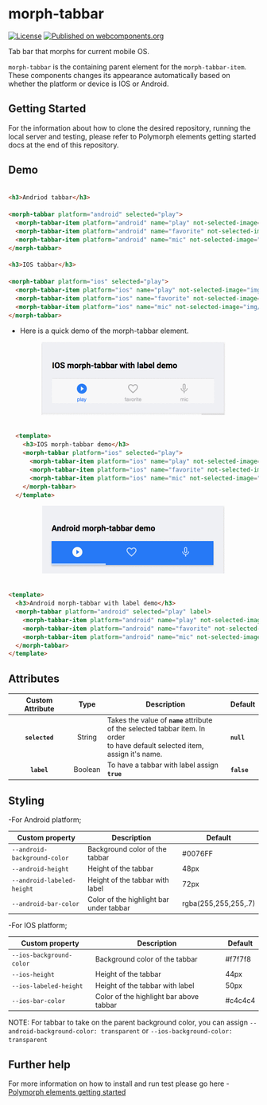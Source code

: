 # morph-tabbar

[![License](https://img.shields.io/badge/License-Apache%202.0-blue.svg)](https://opensource.org/licenses/Apache-2.0) [![Published on webcomponents.org](https://img.shields.io/badge/webcomponents.org-published-blue.svg)](https://www.webcomponents.org/element/PolymerElements/paper-progress)

Tab bar that morphs for current mobile OS.

`morph-tabbar` is the containing parent element for the `morph-tabbar-item`. These components changes its appearance automatically based on whether the platform or device is IOS or Android.

## Getting Started

For the information about how to clone the desired repository, running the local server and testing, please refer to Polymorph elements getting started docs at the end of this repository.

## Demo

<!---

```
<custom-element-demo>
  <template>
    <script src="../webcomponentsjs/webcomponents-lite.js"></script>
    <link rel="import" href="../morph-tabbar-item/morph-tabbar-item.html">
    <link rel="import" href="morph-tabbar.html">
    <next-code-block></next-code-block>
  </template>
</custom-element-demo>
```
-->

```html

<h3>Andriod tabbar</h3>

<morph-tabbar platform="android" selected="play">
  <morph-tabbar-item platform="android" name="play" not-selected-image="img/play_android.svg" selected-image="img/play_android_selected.svg"></morph-tabbar-item>
  <morph-tabbar-item platform="android" name="favorite" not-selected-image="img/favorite_android.svg" selected-image="img/favorite_android_selected.svg"></morph-tabbar-item>
  <morph-tabbar-item platform="android" name="mic" not-selected-image="img/mic_android.svg" selected-image="img/mic_android_selected.svg"></morph-tabbar-item>
</morph-tabbar>

<h3>IOS tabbar</h3>

<morph-tabbar platform="ios" selected="play">
  <morph-tabbar-item platform="ios" name="play" not-selected-image="img/play_ios.svg" selected-image="img/play_ios_selected.svg"></morph-tabbar-item>
  <morph-tabbar-item platform="ios" name="favorite" not-selected-image="img/favorite_ios.svg" selected-image="img/favorite_ios_selected.svg"></morph-tabbar-item>
  <morph-tabbar-item platform="ios" name="mic" not-selected-image="img/mic_ios.svg" selected-image="img/mic_ios_selected.svg"></morph-tabbar-item>
</morph-tabbar>

```

- Here is a quick demo of the morph-tabbar element.

<p align="center">
  <img src="demo-images/ios-demo.gif" alt="IOS morph-tabbar demo"/>
</p>

```html

  <template>
    <h3>IOS morph-tabbar demo</h3>
    <morph-tabbar platform="ios" selected="play">
      <morph-tabbar-item platform="ios" name="play" not-selected-image="../img/play_ios.svg" selected-image="../img/play_ios_selected.svg"></morph-tabbar-item>
      <morph-tabbar-item platform="ios" name="favorite" not-selected-image="../img/favorite_ios.svg" selected-image="../img/favorite_ios_selected.svg"></morph-tabbar-item>
      <morph-tabbar-item platform="ios" name="mic" not-selected-image="../img/mic_ios.svg" selected-image="../img/mic_ios_selected.svg"></morph-tabbar-item>
    </morph-tabbar>
  </template>

```

  <p align="center">
    <img src="demo-images/android-demo.gif" alt="IOS morph-tabbar demo"/>
  </p>

  ```html

  <template>
    <h3>Android morph-tabbar with label demo</h3>
    <morph-tabbar platform="android" selected="play" label>
      <morph-tabbar-item platform="android" name="play" not-selected-image="../img/play_android.svg" selected-image="../img/play_android_selected.svg" label></morph-tabbar-item>
      <morph-tabbar-item platform="android" name="favorite" not-selected-image="../img/favorite_android.svg" selected-image="../img/favorite_android_selected.svg" label></morph-tabbar-item>
      <morph-tabbar-item platform="android" name="mic" not-selected-image="../img/mic_android.svg" selected-image="../img/mic_android_selected.svg" label></morph-tabbar-item>
    </morph-tabbar>
  </template>

  ```

## Attributes

| Custom Attribute |   Type  | Description                                                                                                                      | Default     |
|:----------------:|:-------:|----------------------------------------------------------------------------------------------------------------------------------|-------------|
|  **`selected`**  | String  | Takes the value of **`name`** attribute<br> of the selected tabbar item. In order<br>  to have default selected item,<br> assign  it's name. | **`null`**  |
|    **`label`**   | Boolean | To have a tabbar with label assign **`true`**                                                                                          | **`false`** |

## Styling

-For Android platform;

Custom property                  | Description                            | Default
---------------------------------|----------------------------------------|--------------------
`--android-background-color`     | Background color of the tabbar         | #0076FF
`--android-height`               | Height of the tabbar                   | 48px
`--android-labeled-height`       | Height of the tabbar with label        | 72px
`--android-bar-color`            | Color of the highlight bar under tabbar| rgba(255,255,255,.7)

-For IOS platform;

Custom property                  | Description                            | Default
---------------------------------|----------------------------------------|--------------------
`--ios-background-color`         | Background color of the tabbar         | #f7f7f8
`--ios-height`                   | Height of the tabbar                   | 44px
`--ios-labeled-height`           | Height of the tabbar with label        | 50px
`--ios-bar-color`                | Color of the highlight bar above tabbar| #c4c4c4

NOTE: For tabbar to take on the parent background color, you can assign `--android-background-color: transparent` or `--ios-background-color: transparent`

## Further help

For more information on how to install and run test please go here - [Polymorph elements getting started]

[Polymorph elements getting started]: https://github.com/moduware/polymorph-components/blob/master/INFO.md
